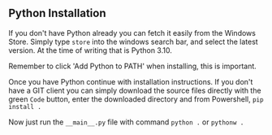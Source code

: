## Python Installation
If you don't have Python already you can fetch it easily from the Windows Store. Simply type `store` into the windows search bar, and select the latest version. At the time of writing that is Python 3.10.

Remember to click 'Add Python to PATH' when installing, this is important.

Once you have Python continue with installation instructions. If you don't have a GIT client you can simply download the source files directly with the green `Code` button, enter the downloaded directory and from Powershell, `pip install .`

Now just run the `__main__.py` file with command `python .` or `pythonw .`
